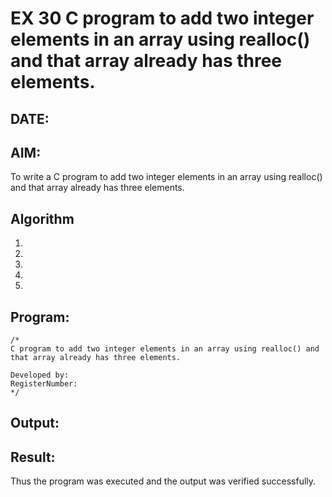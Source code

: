 # EX 30 C program to add two integer elements in an array using realloc() and that array already has three elements.
## DATE:
## AIM:
To write a C program to add two integer elements in an array using realloc() and that array already has three elements.

## Algorithm
1. 
2. 
3. 
4.  
5.   

## Program:
```
/*
C program to add two integer elements in an array using realloc() and that array already has three elements.

Developed by: 
RegisterNumber:  
*/
```

## Output:



## Result:
Thus the program was executed and the output was verified successfully.
